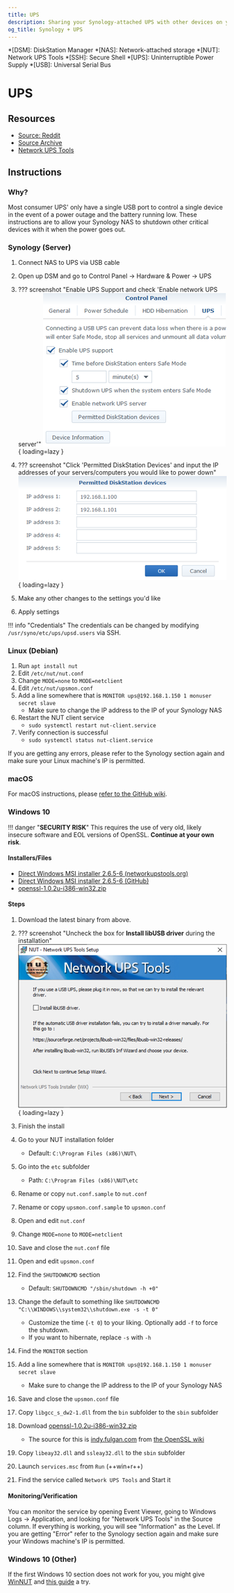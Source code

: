 ```yaml
---
title: UPS
description: Sharing your Synology-attached UPS with other devices on your network.
og_title: Synology + UPS
---
```


<!-- Abbreviations -->
*[DSM]: DiskStation Manager
*[NAS]: Network-attached storage
*[NUT]: Network UPS Tools
*[SSH]: Secure Shell
*[UPS]: Uninterruptible Power Supply
*[USB]: Universal Serial Bus

# UPS

## Resources

* [Source: Reddit](https://old.reddit.com/r/synology/comments/gtkjam/use_synology_nas_as_ups_server_to_safely_power/)
* [Source Archive](https://web.archive.org/web/20200531030925/https://old.reddit.com/r/synology/comments/gtkjam/use_synology_nas_as_ups_server_to_safely_power/)
* [Network UPS Tools](https://networkupstools.org/)

## Instructions

### Why?

Most consumer UPS' only have a single USB port to control a single device in the event
of a power outage and the battery running low. These instructions are to allow your
Synology NAS to shutdown other critical devices with it when the power goes out.

### Synology (Server)

1. Connect NAS to UPS via USB cable
2. Open up DSM and go to Control Panel → Hardware & Power → UPS

3. ??? screenshot "Enable UPS Support and check 'Enable network UPS server'"
        ![Control Panel (UPS)](img/cp-ups.png){ loading=lazy }

4. ??? screenshot "Click 'Permitted DiskStation Devices' and input the IP addresses of your servers/computers you would like to power down"
        ![Permitted DiskStation Devices](img/pdsd.png){ loading=lazy }

5. Make any other changes to the settings you'd like
6. Apply settings

!!! info "Credentials"
    The credentials can be changed by modifying `/usr/syno/etc/ups/upsd.users` via SSH.

### Linux (Debian)

1. Run `apt install nut`
2. Edit `/etc/nut/nut.conf`
3. Change `MODE=none` to `MODE=netclient`
4. Edit `/etc/nut/upsmon.conf`
5. Add a line somewhere that is `MONITOR ups@192.168.1.150 1 monuser secret slave`
    - Make sure to change the IP address to the IP of your Synology NAS
6. Restart the NUT client service
    - `sudo systemctl restart nut-client.service`
7. Verify connection is successful
    - `sudo systemctl status nut-client.service`

If you are getting any errors, please refer to the Synology section again and make sure
your Linux machine's IP is permitted.

### macOS

For macOS instructions, please
[refer to the GitHub wiki](https://github.com/networkupstools/nut/wiki/NUT-on-Mac-OS-X).

### Windows 10

!!! danger "**SECURITY RISK**"
    This requires the use of very old, likely insecure software and EOL versions of OpenSSL.
    **Continue at your own risk**.

#### Installers/Files

* [Direct Windows MSI installer 2.6.5-6 (networkupstools.org)](http://www.networkupstools.org/package/windows/NUT-Installer-2.6.5-6.msi)
* [Direct Windows MSI installer 2.6.5-6 (GitHub)](https://github.com/networkupstools/nut-package-archive/blob/master/windows/NUT-Installer-2.6.5-6.msi?raw=true)
* [openssl-1.0.2u-i386-win32.zip](https://indy.fulgan.com/SSL/openssl-1.0.2u-i386-win32.zip)

#### Steps

1. Download the latest binary from above.

2. ??? screenshot "Uncheck the box for **Install libUSB driver** during the installation"    
      ![NO USB DRIVERS!](img/installer.png){ loading=lazy }

3. Finish the install
4. Go to your NUT installation folder
    - Default: `C:\Program Files (x86)\NUT\`
5. Go into the `etc` subfolder
    - Path: `C:\Program Files (x86)\NUT\etc`
6. Rename or copy `nut.conf.sample` to `nut.conf`
7. Rename or copy `upsmon.conf.sample` to `upsmon.conf`
8. Open and edit `nut.conf`
9. Change `MODE=none` to `MODE=netclient`
10. Save and close the `nut.conf` file
11. Open and edit `upsmon.conf`
12. Find the `SHUTDOWNCMD` section
    - Default: `SHUTDOWNCMD "/sbin/shutdown -h +0"`
13. Change the default to something like `SHUTDOWNCMD "C:\\WINDOWS\\system32\\shutdown.exe -s -t 0"`
    - Customize the time (`-t 0`) to your liking. Optionally add `-f` to force the shutdown.
    - If you want to hibernate, replace `-s` with `-h`
14. Find the `MONITOR` section
15. Add a line somewhere that is `MONITOR ups@192.168.1.150 1 monuser secret slave`
    - Make sure to change the IP address to the IP of your Synology NAS
16. Save and close the `upsmon.conf` file
17. Copy `libgcc_s_dw2-1.dll` from the `bin` subfolder to the `sbin` subfolder
18. Download [openssl-1.0.2u-i386-win32.zip](https://indy.fulgan.com/SSL/openssl-1.0.2u-i386-win32.zip)
    - The source for this is [indy.fulgan.com](https://indy.fulgan.com/SSL/)
      from [the OpenSSL wiki](https://wiki.openssl.org/index.php/Binaries)
19. Copy `libeay32.dll` and `ssleay32.dll` to the `sbin` subfolder
20. Launch `services.msc` from `Run` (++win+r++)
21. Find the service called `Network UPS Tools` and Start it

#### Monitoring/Verification

You can monitor the service by opening Event Viewer, going to Windows Logs → Application,
and looking for "Network UPS Tools" in the Source column. If everything is working, you
will see "Information" as the Level. If you are getting "Error" refer to the Synology
section again and make sure your Windows machine's IP is permitted.

### Windows 10 (Other)

If the first Windows 10 section does not work for you, you might give
[WinNUT](https://code.google.com/archive/p/winnut/) and
[this guide](https://www.seriouslytrivial.com/2018/09/26/shutdown-windows-computer-and-synology-nas-using-winnut/)
a try.
